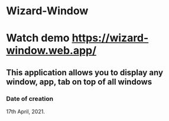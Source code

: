# Wizard-Window

# Watch demo https://wizard-window.web.app/

## This application allows you to display any window, app, tab on top of all windows

### Date of creation 
  17th April, 2021.

